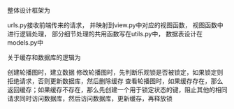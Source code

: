 整体设计框架为

urls.py接收前端传来的请求，
并映射到view.py中对应的视图函数，
视图函数中进行逻辑处理，
部分细节处理的共用函数写在utils.py中，
数据表设计在models.py中


关于缓存和数据库的逻辑为

创建轮播图时，建立数据
修改轮播图时，先判断乐观锁是否被锁定，如果锁定则拒绝请求，否则更新数据库，然后删除缓存
查看轮播图时，如果缓存存在，那么返回缓存；如果缓存不存在，那么先创建一个用于锁定状态的键，阻止其他的相同请求同时访问数据库，然后访问数据库，更新缓存，再释放锁